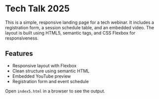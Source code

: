 # Tech Talk 2025

This is a simple, responsive landing page for a tech webinar. It includes a registration form, a session schedule table, and an embedded video. The layout is built using HTML5, semantic tags, and CSS Flexbox for responsiveness.

## Features
- Responsive layout with Flexbox
- Clean structure using semantic HTML
- Embedded YouTube preview
- Registration form and event schedule

Open `index5.html` in a browser to see the output.
